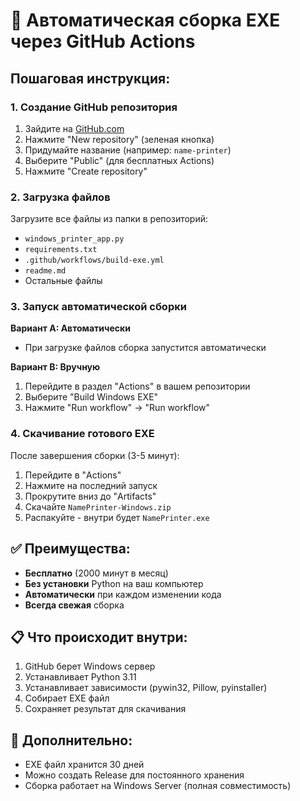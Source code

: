 # 🚀 Автоматическая сборка EXE через GitHub Actions

## Пошаговая инструкция:

### 1. Создание GitHub репозитория
1. Зайдите на [GitHub.com](https://github.com)
2. Нажмите "New repository" (зеленая кнопка)
3. Придумайте название (например: `name-printer`)
4. Выберите "Public" (для бесплатных Actions)
5. Нажмите "Create repository"

### 2. Загрузка файлов
Загрузите все файлы из папки в репозиторий:
- `windows_printer_app.py`
- `requirements.txt`
- `.github/workflows/build-exe.yml`
- `readme.md`
- Остальные файлы

### 3. Запуск автоматической сборки

**Вариант A: Автоматически**
- При загрузке файлов сборка запустится автоматически

**Вариант B: Вручную**
1. Перейдите в раздел "Actions" в вашем репозитории
2. Выберите "Build Windows EXE"
3. Нажмите "Run workflow" → "Run workflow"

### 4. Скачивание готового EXE

После завершения сборки (3-5 минут):
1. Перейдите в "Actions"
2. Нажмите на последний запуск
3. Прокрутите вниз до "Artifacts"
4. Скачайте `NamePrinter-Windows.zip`
5. Распакуйте - внутри будет `NamePrinter.exe`

## ✅ Преимущества:
- **Бесплатно** (2000 минут в месяц)
- **Без установки** Python на ваш компьютер
- **Автоматически** при каждом изменении кода
- **Всегда свежая** сборка

## 📋 Что происходит внутри:
1. GitHub берет Windows сервер
2. Устанавливает Python 3.11
3. Устанавливает зависимости (pywin32, Pillow, pyinstaller)
4. Собирает EXE файл
5. Сохраняет результат для скачивания

## 🔧 Дополнительно:
- EXE файл хранится 30 дней
- Можно создать Release для постоянного хранения
- Сборка работает на Windows Server (полная совместимость) 